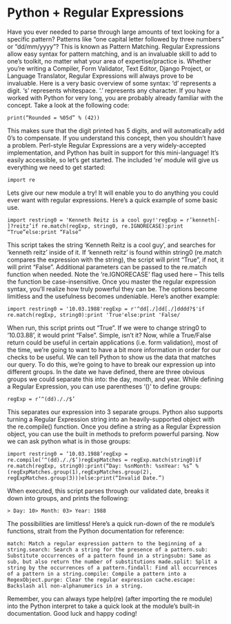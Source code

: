 # Python + Regular Expressions

  Have you ever needed to parse through large amounts of text looking for a specific pattern? Patterns like “one capital letter followed by three numbers” or “dd/mm/yyyy”? This is known as Pattern Matching. Regular Expressions allow easy syntax for pattern matching, and is an invaluable skill to add to one’s toolkit, no matter what your area of expertise/practice is. Whether you’re writing a Compiler, Form Validator, Text Editor, Django Project, or Language Translator, Regular Expressions will always prove to be invaluable. Here is a very basic overview of some syntax: ‘d’ represents a digit. ‘s’ represents whitespace. ‘.’ represents any character. If you have worked with Python for very long, you are probably already familiar with the concept. Take a look at the following code: 
```
print(“Rounded = %05d” % (42))
```
 This makes sure that the digit printed has 5 digits, and will automatically add 0’s to compensate. If you understand this concept, then you shouldn’t have a problem. Perl\-style Regular Expressions are a very widely\-accepted implementation, and Python has built in support for this mini\-language! It’s easily accessible, so let’s get started. The included ‘re’ module will give us everything we need to get started:

 
```
import re
```
 Lets give our new module a try! It will enable you to do anything you could ever want with regular expressions. Here’s a quick example of some basic use.

 
```
import restring0 = 'Kenneth Reitz is a cool guy!'regExp = r’kenneth[- ]?reitz’if re.match(regExp, string0, re.IGNORECASE):print “True”else:print “False”
```
 This script takes the string ‘Kenneth Reitz is a cool guy’, and searches for ‘kenneth reitz’ inside of it. If ‘kenneth reitz’ is found within string0 (re.match compares the expression with the string), the script will print “True”, if not, it will print “False”. Additional parameters can be passed to the re.match function when needed. Note the ‘re.IGNORECASE’ flag used here – This tells the function be case\-insensitive. Once you master the regular expression syntax, you’ll realize how truly powerful they can be. The options become limitless and the usefulness becomes undeniable. Here’s another example:

 
```
import restring0 = '10.03.1988'regExp = r'^dd[./]dd[./]dddd?$'if re.match(regExp, string0):print 'True'else:print 'False/
```
 When run, this script prints out “True”. If we were to change string0 to ‘10\.03\.88’, it would print “False”. Simple, isn’t it? Now, while a True/False return could be useful in certain applications (i.e. form validation), most of the time, we’re going to want to have a bit more information in order for our checks to be useful. We can tell Python to show us the data that matches our query. To do this, we’re going to have to break our expression up into different groups. In the date we have defined, there are three obvious groups we could separate this into: the day, month, and year. While defining a Regular Expression, you can use parentheses ‘()’ to define groups:

 
```
regExp = r’^(dd)././$’
```
 This separates our expression into 3 separate groups. Python also supports turning a Regular Expression string into an heavily\-supported object with the re.compile() function. Once you define a string as a Regular Expression object, you can use the built in methods to preform powerful parsing. Now we can ask python what is in those groups:

 
```
import restring0 = ‘10.03.1988’regExp = re.compile(‘^(dd)././$’)regExpMatches = regExp.match(string0)if re.match(regExp, string0):print(“Day: %snMonth: %snYear: %s” % (regExpMatches.group(1),regExpMatches.group(2), regExpMatches.group(3)))else:print(“Invalid Date.”)
```
 When executed, this script parses through our validated date, breaks it down into groups, and prints the following:

 
```
> Day: 10> Month: 03> Year: 1988
```
 The possibilities are limitless! Here’s a quick run\-down of the re module’s functions, strait from the Python documentation for reference:

 
```
match: Match a regular expression pattern to the beginning of a string.search: Search a string for the presence of a pattern.sub: Substitute occurrences of a pattern found in a stringsubn: Same as sub, but also return the number of substitutions made.split: Split a string by the occurrences of a pattern.findall: Find all occurrences of a pattern in a string.compile: Compile a pattern into a RegexObject.purge: Clear the regular expression cache.escape: Backslash all non-alphanumerics in a string.
```
 Remember, you can always type help(re) (after importing the re module) into the Python interpret to take a quick look at the module’s built\-in documentation. Good luck and happy coding!

 

 